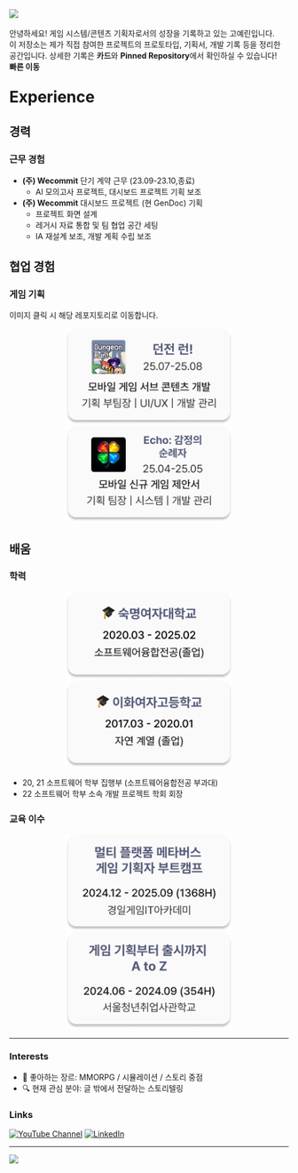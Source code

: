<img src="https://capsule-render.vercel.app/api?type=waving&color=535877&section=header&text=GAME DESIGN PORTFOLIO&fontSize=48" />

안녕하세요! 게임 시스템/콘텐츠 기획자로서의 성장을 기록하고 있는 고예린입니다.  
이 저장소는 제가 직접 참여한 프로젝트의 프로토타입, 기획서, 개발 기록 등을 정리한 공간입니다.
상세한 기록은 **카드**와 **Pinned Repository**에서 확인하실 수 있습니다!
<br>**빠른 이동**




<p style="font-size:28px; font-weight:bold;"> Experience</p>

## 경력
### 근무 경험
- **(주) Wecommit** 단기 계약 근무 (23.09-23.10,종료)
  - AI 모의고사 프로젝트, 대시보드 프로젝트 기획 보조
-  **(주) Wecommit** 대시보드 프로젝트 (현 GenDoc) 기획
    - 프로젝트 화면 설계
    - 레거시 자료 통합 및 팀 협업 공간 세팅
    - IA 재설계 보조, 개발 계획 수립 보조
## 협업 경험
### 게임 기획
이미지 클릭 시 해당 레포지토리로 이동합니다. 
<p align="center">
  <a href="https://github.com/yernie4019/DungeonRun-LegendOfHammer">
    <img src="images/Card_Prj_DGR.png" width="300" alt="던전런 프로젝트"/>
  </a>
  <img src="images/Card_Prj_Echo.png" width="300" alt="제안서 프로젝트"/>
</p>

## 배움
### 학력
<p align="center">
  <img src="images/Card_Grad_Major.png" width="300" alt="숙명여대 졸업 (20-25) 이미지"/>
  <img src="images/Card_Grad_HighSchool.png" width="300" alt="이화여고 졸업 (17-20) 이미지"/>
</p>

- 20, 21 소프트웨어 학부 집행부 (소프트웨어융합전공 부과대)
- 22 소프트웨어 학부 소속 개발 프로젝트 학회 <APPS> 회장


### 교육 이수
<p align="center">
  <img src="images/Card_Edu_KGA.png" width="300" alt="부트캠프 이수"/>
  <img src="images/Card_Edu_SeSAC.png" width="300" alt="게임 기획부터 출시까지"/>
</p>

<!-- **24.06-24.09** | 게임 기획부터 출시까지 A to Z (354시간) 
이수
<br>*청년취업사관학교 강북캠퍼스 게임 기획과정 1기*
 **24.12-25.09** | 멀티 플랫폼 메타버스 게임 기획자 부트캠프 (1368시간) 수료
 <br>*교육 기관: 경일게임IT아카데미*-->

---
### Interests
- 🎯 좋아하는 장르: MMORPG / 시뮬레이션 / 스토리 중점
- 🔍 현재 관심 분야: 글 밖에서 전달하는 스토리텔링

### Links
[![YouTube Channel](https://img.shields.io/badge/YouTube-@yernie--gameDesign-red?logo=youtube&logoColor=white)](https://www.youtube.com/@yernie-gameDesign)
[![LinkedIn](https://img.shields.io/badge/LinkedIn-yerin--ko-blue?logo=linkedin&logoColor=white)](https://www.linkedin.com/in/yerin-ko-040161293/)

---
<img src="https://capsule-render.vercel.app/api?type=waving&color=535877&section=footer&text=Thank you&fontSize=52" />


<!-- ## 🗂️ Repository Highlights

## 🧪 Prototype Demos

- 📁 `prototypes/` 폴더 내에서 직접 플레이 가능한 Unity 프로토타입 포함
- 영상/스크린샷으로 기능과 UI 시연 추가 예정 -->

